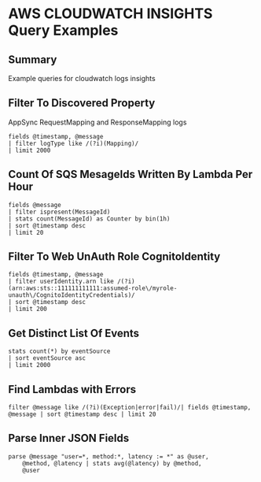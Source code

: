 # AWS CLOUDWATCH INSIGHTS Query Examples

## Summary

Example queries for cloudwatch logs insights

## Filter To Discovered Property

AppSync RequestMapping and ResponseMapping logs

```
fields @timestamp, @message
| filter logType like /(?i)(Mapping)/
| limit 2000
```

## Count Of SQS MesageIds Written By Lambda Per Hour

```
fields @message
| filter ispresent(MessageId)
| stats count(MessageId) as Counter by bin(1h)
| sort @timestamp desc
| limit 20
```

## Filter To Web UnAuth Role CognitoIdentity

```
fields @timestamp, @message
| filter userIdentity.arn like /(?i)(arn:aws:sts::111111111111:assumed-role\/myrole-unauth\/CognitoIdentityCredentials)/
| sort @timestamp desc
| limit 200
```

## Get Distinct List Of Events

```
stats count(*) by eventSource
| sort eventSource asc
| limit 2000
```

## Find Lambdas with Errors

```
filter @message like /(?i)(Exception|error|fail)/| fields @timestamp, @message | sort @timestamp desc | limit 20
```

## Parse Inner JSON Fields

```
parse @message "user=*, method:*, latency := *" as @user,
    @method, @latency | stats avg(@latency) by @method,
    @user
```
